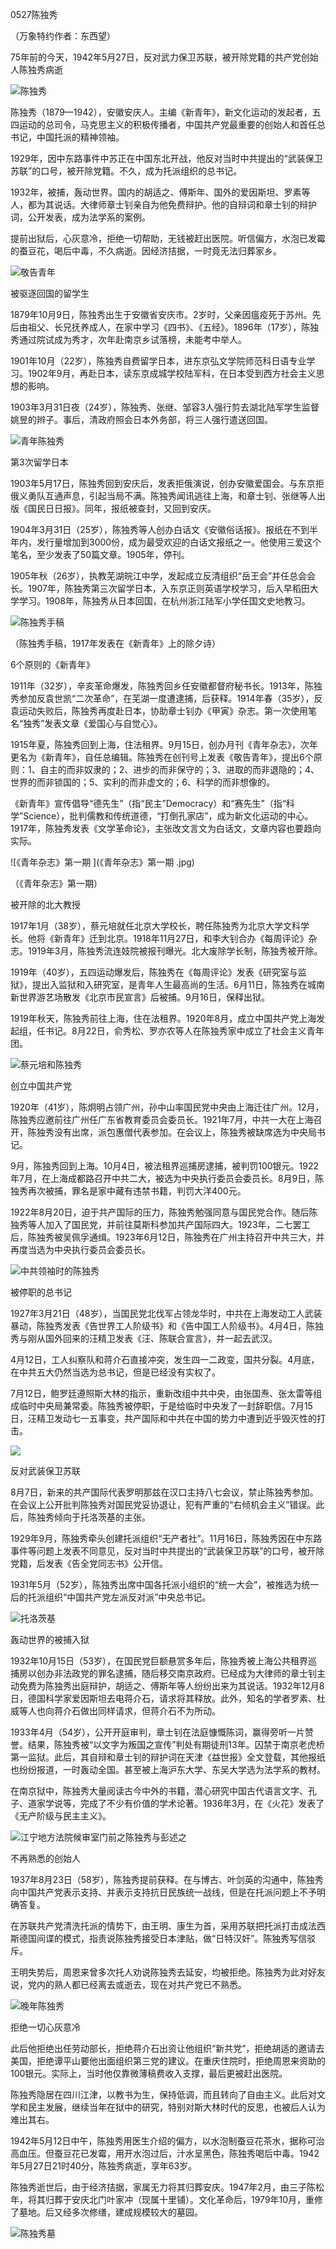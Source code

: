 0527陈独秀

（万象特约作者：东西望）

75年前的今天，1942年5月27日，反对武力保卫苏联，被开除党籍的共产党创始人陈独秀病逝

![陈独秀](陈独秀.jpg)

陈独秀（1879—1942），安徽安庆人。主编《新青年》，新文化运动的发起者，五四运动的总司令，马克思主义的积极传播者，中国共产党最重要的创始人和首任总书记，中国托派的精神领袖。

1929年，因中东路事件中苏正在中国东北开战，他反对当时中共提出的“武装保卫苏联”的口号，被开除党籍。不久，成为托派组织的总书记。

1932年，被捕，轰动世界。国内的胡适之、傅斯年、国外的爱因斯坦、罗素等人，都为其说话。大律师章士钊亲自为他免费辩护。他的自辩词和章士钊的辩护词，公开发表，成为法学系的案例。

提前出狱后，心灰意冷，拒绝一切帮助，无钱被赶出医院。听信偏方，水泡已发霉的蚕豆花，喝后中毒，不久病逝。因经济拮据，一时竟无法归葬家乡。

![敬告青年](敬告青年.jpg)



被驱逐回国的留学生

1879年10月9日，陈独秀出生于安徽省安庆市。2岁时，父亲因瘟疫死于苏州。先后由祖父、长兄抚养成人，在家中学习《四书》、《五经》。1896年（17岁），陈独秀通过院试成为秀才，次年赴南京乡试落榜，未能考中举人。

1901年10月（22岁），陈独秀自费留学日本，进东京弘文学院师范科日语专业学习。1902年9月，再赴日本，读东京成城学校陆军科，在日本受到西方社会主义思想的影响。

1903年3月31日夜（24岁），陈独秀、张继、邹容3人强行剪去湖北陆军学生监督姚昱的辫子。事后，清政府照会日本外务部，将三人强行遣送回国。

![青年陈独秀](青年陈独秀.jpg)

第3次留学日本

1903年5月17日，陈独秀回到安庆后，发表拒俄演说，创办安徽爱国会。与东京拒俄义勇队互通声息，引起当局不满。陈独秀闻讯逃往上海，和章士钊、张继等人出版《国民日日报》。同年，报纸被查封，又回到安庆。

1904年3月31日（25岁），陈独秀等人创办白话文《安徽俗话报》。报纸在不到半年内，发行量增加到3000份，成为最受欢迎的白话文报纸之一。他使用三爱这个笔名，至少发表了50篇文章。1905年，停刊。

1905年秋（26岁），执教芜湖皖江中学，发起成立反清组织“岳王会”并任总会会长。1907年，陈独秀第三次留学日本，入东京正则英语学校学习，后入早稻田大学学习。1908年，陈独秀从日本回国，在杭州浙江陆军小学任国文史地教习。

![陈独秀手稿](陈独秀手稿.jpg)

（陈独秀手稿，1917年发表在《新青年》上的除夕诗）

6个原则的《新青年》

1911年（32岁），辛亥革命爆发，陈独秀回乡任安徽都督府秘书长。1913年，陈独秀参加反袁世凯“二次革命”，在芜湖一度遭逮捕，后获释。1914年春（35岁），反袁运动失败后，陈独秀再度赴日本，协助章士钊办《甲寅》杂志。第一次使用笔名“独秀”发表文章《爱国心与自觉心》。

1915年夏，陈独秀回到上海，住法租界。9月15日，创办月刊《青年杂志》，次年更名为《新青年》，自任总编辑。陈独秀在创刊号上发表《敬告青年》，提出6个原则：1、自主的而非奴隶的；2、进步的而非保守的；3、进取的而非退隐的；4、世界的而非锁国的；5、实利的而非虚文的；6、科学的而非想像的。

《新青年》宣传倡导“德先生”（指“民主”Democracy）和“赛先生”（指“科学”Science），批判儒教和传统道德，“打倒孔家店”，成为新文化运动的中心。1917年，陈独秀发表《文学革命论》，主张改文言文为白话文，文章内容也要趋向实际。

![《青年杂志》第一期 ](《青年杂志》第一期 .jpg)

（《青年杂志》第一期）

被开除的北大教授

1917年1月（38岁），蔡元培就任北京大学校长，聘任陈独秀为北京大学文科学长。他将《新青年》迁到北京。1918年11月27日，和李大钊合办《每周评论》杂志。1919年3月，陈独秀流连妓院被报刊曝光。北大废除学长制，陈独秀被开除。

1919年（40岁），五四运动爆发后，陈独秀在《每周评论》发表《研究室与监狱》，提出入监狱和入研究室，是青年人生最高尚的生活。6月11日，陈独秀在城南新世界游艺场散发《北京市民宣言》后被捕。9月16日，保释出狱。

1919年秋天，陈独秀前往上海，住在法租界。1920年8月，成立中国共产党上海发起组，任书记。8月22日，俞秀松、罗亦农等人在陈独秀家中成立了社会主义青年团。

![蔡元培和陈独秀](蔡元培和陈独秀.jpg)

创立中国共产党

1920年（41岁），陈炯明占领广州，孙中山率国民党中央由上海迁往广州。12月，陈独秀应邀前往广州任广东省教育委员会委员长。1921年7月，中共一大在上海召开，陈独秀没有出席，派包惠僧代表参加。在会议上，陈独秀被缺席选为中央局书记。

9月，陈独秀回到上海。10月4日，被法租界巡捕房逮捕，被判罚100银元。1922年7月，在上海成都路召开中共二大，被选为中央执行委员会委员长。8月9日，陈独秀再次被捕，罪名是家中藏有违禁书籍，判罚大洋400元。

1922年8月20日，迫于共产国际的压力，陈独秀勉强同意与国民党合作。随后陈独秀等人加入了国民党，并前往莫斯科参加共产国际四大。1923年，二七罢工后，陈独秀被吴佩孚通缉。1923年6月12日，陈独秀在广州主持召开中共三大，并再度当选为中央执行委员会委员长。

![中共领袖时的陈独秀](中共领袖时的陈独秀.jpg)

被停职的总书记

1927年3月21日（48岁），当国民党北伐军占领龙华时，中共在上海发动工人武装暴动，陈独秀发表《告世界工人阶级书》和《告中国工人阶级书》。4月4日，陈独秀与刚从国外回来的汪精卫发表《汪、陈联合宣言》，并一起去武汉。

4月12日，工人纠察队和蒋介石直接冲突，发生四一二政变，国共分裂。4月底，在中共五大仍然当选为总书记，但是已经没有实权了。

7月12日，鲍罗廷遵照斯大林的指示，重新改组中共中央，由张国焘、张太雷等组成临时中央局兼常委。陈独秀被停职，于是给临时中央发了一封辞职信。7月15日，汪精卫发动七一五事变，共产国际和中共在中国的势力中遭到近乎毁灭性的打击。

![](http://img.mp.itc.cn/upload/20161210/dd154f6cd8924cafb95c2d029333992f_th.jpeg)

反对武装保卫苏联

8月7日，新来的共产国际代表罗明那兹在汉口主持八七会议，禁止陈独秀参加。在会议上公开批判陈独秀对国民党妥协退让，犯有严重的“右倾机会主义”错误。此后，陈独秀倾向于托洛茨基的主张。

1929年9月，陈独秀牵头创建托派组织“无产者社”。11月16日，陈独秀因在中东路事件等问题上发表不同意见，反对当时中共提出的“武装保卫苏联”的口号，被开除党籍，后发表《告全党同志书》公开信。

1931年5月（52岁），陈独秀出席中国各托派小组织的“统一大会”，被推选为统一后的托派组织“中国共产党左派反对派”中央总书记。

![托洛茨基](托洛茨基.jpg)

轰动世界的被捕入狱

1932年10月15日（53岁），在国民党巨额悬赏多年后，陈独秀被上海公共租界巡捕房以创办非法政党的罪名逮捕，随后移交南京政府。已经成为大律师的章士钊主动免费为陈独秀出庭辩护，胡适之、傅斯年等人纷纷出来为其说话。1932年12月8日，德国科学家爱因斯坦去电蒋介石，请求将其释放。此外，知名的学者罗素、杜威等人也向蒋介石做出同样请求，但蒋介石不为所动。

1933年4月（54岁），公开开庭审判，章士钊在法庭慷慨陈词，赢得旁听一片赞誉。结果，陈独秀被“以文字为叛国之宣传”判处有期徒刑13年。囚禁于南京老虎桥第一监狱。此后，其自辩和章士钊的辩护词在天津《益世报》全文登载，其他报纸也纷纷报道，一时轰动全国。甚至被上海沪东大学、东吴大学选为法学系的教材。

在南京狱中，陈独秀大量阅读古今中外的书籍，潜心研究中国古代语言文字、孔子、道家学说等，完成了不少有价值的学术论著。1936年3月，在《火花》发表了《无产阶级与民主主义》。

![江宁地方法院候审室门前之陈独秀与彭述之](江宁地方法院候审室门前之陈独秀与彭述之.jpg)

不再熟悉的创始人

1937年8月23日（58岁），陈独秀提前获释。在与博古、叶剑英的沟通中，陈独秀向中国共产党表示支持、并表示支持抗日民族统一战线，但是在托派问题上不予明确答复。

在苏联共产党清洗托派的情势下，由王明、康生为首，采用苏联把托派打击成法西斯德国间谍的模式，指责说陈独秀接受日本津贴，做“日特汉奸”。陈独秀写信驳斥。

王明失势后，周恩来曾多次托人劝说陈独秀去延安，均被拒绝。陈独秀为此对好友说，党内的熟人都已经离去或逝去，现在对共产党已不熟悉。

![晚年陈独秀](晚年陈独秀.jpeg)

拒绝一切心灰意冷

此后他拒绝出任劳动部长，拒绝蒋介石出资让他组织“新共党”，拒绝胡适的邀请去美国，拒绝谭平山要他出面组织第三党的建议。在重庆住院时，拒绝周恩来资助的100银元。实际上，当时他仅靠微薄稿费收入支撑，最后更被赶出医院。

陈独秀隐居在四川江津，以教书为生，保持低调，而且转向了自由主义。此后对文学和民主发展，继续当年在狱中的研究，特别对斯大林时代的反思，也被后人认为难出其右。

1942年5月12日中午，陈独秀用医生介绍的偏方，以水泡制蚕豆花茶水，据称可治高血压。但蚕豆花已发霉，用开水泡过后，汁水呈黑色，陈独秀喝后中毒。1942年5月27日21时40分，陈独秀病逝，享年63岁。

陈独秀逝世后，由于经济拮据，家属无力将其归葬安庆。1947年2月，由三子陈松年，将其归葬于安庆北门叶家冲（现属十里铺）。文化革命后，1979年10月，重修了墓地。后又经多次修缮，建成规模较大的墓园。

![陈独秀墓](陈独秀墓.jpg)



